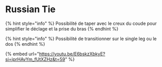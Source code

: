 # Russian Tie



{% hint style="info" %}
Possibilité de taper avec le creux du coude pour simplifier le déclage et la prise du bras
{% endhint %}

{% hint style="info" %}
Possibilité de transitionner sur le single leg ou le dos
{% endhint %}

{% embed url="https://youtu.be/E6bskzXbkyE?si=iprHAvYm_fUtXZHz&t=59" %}
